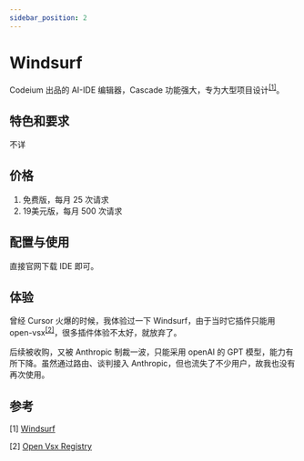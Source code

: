 ```yaml
---
sidebar_position: 2
---
```


# Windsurf

Codeium 出品的 AI-IDE 编辑器，Cascade 功能强大，专为大型项目设计<sup>[[1]](#参考)</sup>。

## 特色和要求

不详

## 价格
1. 免费版，每月 25 次请求
2. 19美元版，每月 500 次请求

## 配置与使用

直接官网下载 IDE 即可。

## 体验

曾经 Cursor 火爆的时候，我体验过一下 Windsurf，由于当时它插件只能用 open-vsx<sup>[[2]](#参考)</sup>，很多插件体验不太好，就放弃了。

后续被收购，又被 Anthropic 制裁一波，只能采用 openAI 的 GPT 模型，能力有所下降。虽然通过路由、谈判接入 Anthropic，但也流失了不少用户，故我也没有再次使用。

## 参考

[1]&nbsp;[Windsurf](https://windsurf.com)

[2]&nbsp;[Open Vsx Registry](https://open-vsx.org)

